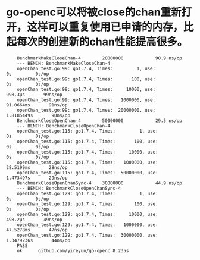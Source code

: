 # go-openc可以将被close的chan重新打开，这样可以重复使用已申请的内存，比起每次的创建新的chan性能提高很多。


		BenchmarkMakeCloseChan-4       	20000000	        90.9 ns/op
		--- BENCH: BenchmarkMakeCloseChan-4
		openChan_test.go:99: go1.7.4, Times:         1, use:             0s         0s/op
		openChan_test.go:99: go1.7.4, Times:       100, use:             0s         0s/op
		openChan_test.go:99: go1.7.4, Times:     10000, use:        998.3µs       99ns/op
		openChan_test.go:99: go1.7.4, Times:   1000000, use:      91.0664ms       91ns/op
		openChan_test.go:99: go1.7.4, Times:  20000000, use:     1.8185449s       90ns/op
		BenchmarkCloseOpenChan-4       	50000000	        29.5 ns/op
		--- BENCH: BenchmarkCloseOpenChan-4
		openChan_test.go:115: go1.7.4, Times:         1, use:             0s         0s/op
		openChan_test.go:115: go1.7.4, Times:       100, use:             0s         0s/op
		openChan_test.go:115: go1.7.4, Times:     10000, use:             0s         0s/op
		openChan_test.go:115: go1.7.4, Times:   1000000, use:      28.5199ms       28ns/op
		openChan_test.go:115: go1.7.4, Times:  50000000, use:      1.473497s       29ns/op
		BenchmarkCloseOpenChanSync-4   	30000000	        44.9 ns/op
		--- BENCH: BenchmarkCloseOpenChanSync-4
		openChan_test.go:129: go1.7.4, Times:         1, use:             0s         0s/op
		openChan_test.go:129: go1.7.4, Times:       100, use:             0s         0s/op
		openChan_test.go:129: go1.7.4, Times:     10000, use:        498.2µs       49ns/op
		openChan_test.go:129: go1.7.4, Times:   1000000, use:      47.5278ms       47ns/op
		openChan_test.go:129: go1.7.4, Times:  30000000, use:     1.3479236s       44ns/op
		PASS
		ok  	github.com/yireyun/go-openc	8.235s
